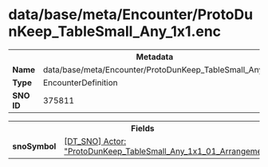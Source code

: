 <h1>data/base/meta/Encounter/ProtoDunKeep_TableSmall_Any_1x1.enc</h1><table><tr><th colspan="100%">Metadata</th></tr><tr><td><b>Name</b></td><td>data/base/meta/Encounter/ProtoDunKeep_TableSmall_Any_1x1.enc</td></tr><tr><td><b>Type</b></td><td>EncounterDefinition</td></tr><tr><td><b>SNO ID</b></td><td>375811</td></tr></table>

<table><tr><th colspan="100%">Fields</th></tr><tr><td><b>snoSymbol</b></td><td><a href="..\Actor\ProtoDunKeep_TableSmall_Any_1x1_01_Arrangement.acr">[DT_SNO] Actor: "ProtoDunKeep_TableSmall_Any_1x1_01_Arrangement"</a></td></tr></table>

